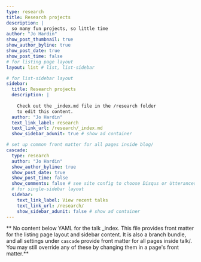 ```yaml
---
type: research
title: Research projects
description: |
  so many fun projects, so little time
author: "Jo Hardin"
show_post_thumbnail: true
show_author_byline: true
show_post_date: true
show_post_time: false
# for listing page layout
layout: list # list, list-sidebar

# for list-sidebar layout
sidebar: 
  title: Research projects
  description: |
  
    Check out the _index.md file in the /research folder 
    to edit this content. 
  author: "Jo Hardin"
  text_link_label: research
  text_link_url: /research/_index.md
  show_sidebar_adunit: true # show ad container

# set up common front matter for all pages inside blog/
cascade:
  type: research
  author: "Jo Hardin"
  show_author_byline: true
  show_post_date: true
  show_post_time: false
  show_comments: false # see site config to choose Disqus or Utterances
  # for single-sidebar layout
  sidebar:
    text_link_label: View recent talks
    text_link_url: /research/
    show_sidebar_adunit: false # show ad container
---
```


** No content below YAML for the talk _index. This file provides front matter for the listing page layout and sidebar content. It is also a branch bundle, and all settings under `cascade` provide front matter for all pages inside talk/. You may still override any of these by changing them in a page's front matter.**
